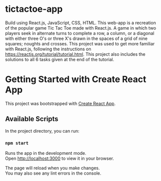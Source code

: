 # tictactoe-app 
Build using React.js, JavaScript, CSS, HTML. This web-app is a recreation of the popular game Tic Tac Toe made with React.js. A game in which two players seek in alternate turns to complete a row, a column, or a diagonal with either three O's or three X's drawn in the spaces of a grid of nine squares; noughts and crosses. This project was used to get more familiar with React.js, following the instructions on https://reactjs.org/tutorial/tutorial.html. 
This project also includes the solutions to all 6 tasks given at the end of the tutorial. 


# Getting Started with Create React App

This project was bootstrapped with [Create React App](https://github.com/facebook/create-react-app).

## Available Scripts

In the project directory, you can run:

### `npm start`

Runs the app in the development mode.\
Open [http://localhost:3000](http://localhost:3000) to view it in your browser.

The page will reload when you make changes.\
You may also see any lint errors in the console.
